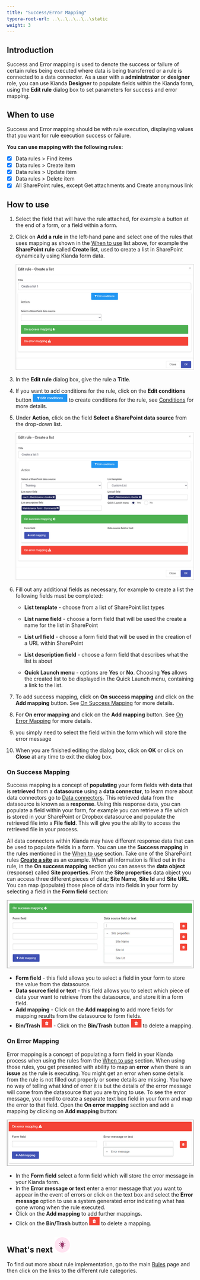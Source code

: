 ```yaml
---
title: "Success/Error Mapping"
typora-root-url: ..\..\..\..\..\static
weight: 3
---
```


## Introduction
Success and Error mapping is used to denote the success or failure of certain rules being executed where data is being transferred or a rule is connected to a data connector. As a user with a **administrator** or **designer** role, you can use Kianda **Designer** to populate fields within the Kianda form, using the **Edit rule** dialog box to set parameters for success and error mapping.


## When to use
Success and Error mapping should be with rule execution, displaying values that you want for rule execution success or failure.

**You can use mapping with the following rules:**

- [x] Data rules > Find items
- [x] Data rules > Create item
- [x] Data rules > Update item
- [x] Data rules > Delete item
- [x] All SharePoint rules, except Get attachments and Create anonymous link

## How to use

1. Select the field that will have the rule attached, for example a button at the end of a form, or a field within a form.

2. Click on **Add a rule** in the left-hand pane and select one of the rules that uses mapping as shown in the [When to use](#wehn-to-use) list above, for example the **SharePoint rule** called **Create list**, used to create a list in SharePoint dynamically using Kianda form data.

   ![(Example of a rule with mapping)](/images/create-a-list-eg.jpg)

3. In the **Edit rule** dialog box, give the rule a **Title**.

4. If you want to add conditions for the rule, click on the **Edit conditions** button ![Edit conditions button](/images/editconditions.png) to create conditions for the rule, see [Conditions](/docs/platform/rules/general/add-conditions/) for more details.

5. Under **Action**, click on the field **Select a SharePoint data source** from the drop-down list.

   ![Create a list example with details](/images/create-a-list-filled.jpg)

6. Fill out any additional fields as necessary, for example to create a list the following fields must be completed:

   - **List template** - choose from a list of SharePoint list types

   - **List name field** - choose a form field that will be used the create a name for the list in SharePoint

   - **List url field** - choose a form field that will be used in the creation of a URL within SharePoint

   - **List description field** - choose a form field that describes what the list is about

   - **Quick Launch menu** -  options are **Yes** or **No**. Choosing **Yes** allows the created list to be displayed in the Quick Launch menu, containing a link to the list.

7. To add success mapping, click on **On success mapping** and click on the **Add mapping** button. See [On Success Mapping](/docs/platform/rules/general/success-error-mapping/#on-success-mapping) for more details.

8. For **On error mapping** and click on the **Add mapping** button. See [On Error Mapping](/docs/platform/rules/general/success-error-mapping/#on-error-mapping) for more details.

9. you simply need to select the field within the form which will store the error message

10. When you are finished editing the dialog box, click on **OK** or click on **Close** at any time to exit the dialog box. 

### On Success Mapping

Success mapping is a concept of **populating** your form fields with **data** that is **retrieved** from a **datasource** using a **data connector**, to learn more about data connectors go to [Data connectors](/docs/platform/connectors/). This retrieved data from the datasource is known as a **response**. Using this response data, you can populate a field within your form, for example you can retrieve a file which is stored in your SharePoint or Dropbox datasource and populate the retrieved file into a **File field**. This will give you the ability to access the retrieved file in your process. 

All data connectors within Kianda may have different response data that can be used to populate fields in a form. You can use the **Success mapping** in the rules mentioned in the [When to use](/docs/platform/rules/general/success-error-mapping/#when-to-use) section. Take one of the SharePoint rules [**Create a site**](/docs/platform/rules/sharepoint/create-a-site/) as an example. When all information is filled out in the rule, in the **On success mapping** section you can assess the **data object** (response) called **Site properties**. From the **Site properties** data object you can access three different pieces of data; **Site Name**, **Site Id** and **Site URL**. You can map (populate) those piece of data into fields in your form by selecting a field in the **Form field** section: 

![Success mapping example](/images/success-mapping.jpg)

- **Form field** - this field allows you to select a field in your form to store the value from the datasource.
- **Data source field or text** - this field allows you to select which piece of data your want to retrieve from the datasource, and store it in a form field.
- **Add mapping** - Click on the **Add mapping** to add more fields for mapping results from the datasource to form fields.
- **Bin/Trash** **![Bin/Trash button](/images/bin.png)** - Click on the **Bin/Trash** button ![Bin/Trash button](/images/bin.png) to delete a mapping.

### On Error Mapping

Error mapping is a concept of populating a form field in your Kianda process when using the rules from the [When to use](/docs/platform/rules/general/success-error-mapping/#when-to-use) section. When using those rules, you get presented with ability to map an **error** when there is an **issue** as the rule is executing. You might get an error when some details from the rule is not filled out properly or some details are missing. You have no way of telling what kind of error it is but the details of the error message will come from the datasource that you are trying to use. To see the error message, you need to create a separate text box field in your form and map the error to that field. Open the **On error mapping** section and add a mapping by clicking on **Add mapping** button:

![Error mapping example](/images/error-mapping.jpg)

- In the **Form field** select a form field which will store the error message in your Kianda form.
- In the **Error message or text** enter a error message that you want to appear in the event of errors or click on the text box and select the **Error message** option to use a system generated error indicating what has gone wrong when the rule executed.
- Click on the **Add mapping** to add further mappings.
- Click on the **Bin/Trash** button ![Bin/Trash button](/images/bin.png) to delete a mapping.

## What's next  ![Idea icon](/images/18.png) ##

To find out more about rule implementation, go to the main [Rules](/docs/platform/rules/) page and then click on the links to the different rule categories.
